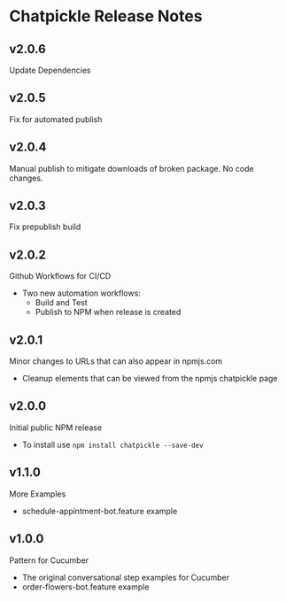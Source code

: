 # Chatpickle Release Notes

## v2.0.6
Update Dependencies

## v2.0.5
Fix for automated publish

## v2.0.4
Manual publish to mitigate downloads of broken package.  No code changes.

## v2.0.3
Fix prepublish build

## v2.0.2
Github Workflows for CI/CD
* Two new automation workflows:
    * Build and Test
    * Publish to NPM when release is created

## v2.0.1
Minor changes to URLs that can also appear in npmjs.com
* Cleanup elements that can be viewed from the npmjs chatpickle page

## v2.0.0
Initial public NPM release
* To install use `npm install chatpickle --save-dev`

## v1.1.0
More Examples
* schedule-appintment-bot.feature example

## v1.0.0
Pattern for Cucumber
* The original conversational step examples for Cucumber
* order-flowers-bot.feature example